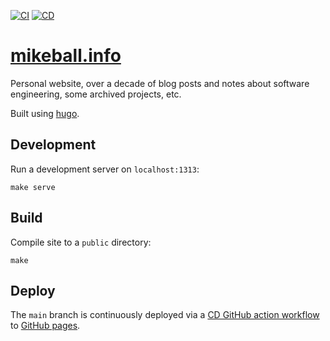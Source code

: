 [![CI](https://github.com/mdb/mdb.github.io/actions/workflows/ci.yml/badge.svg)](https://github.com/mdb/mdb.github.io/actions/workflows/ci.yml) [![CD](https://github.com/mdb/mdb.github.io/actions/workflows/cd.yml/badge.svg)](https://github.com/mdb/mdb.github.io/actions/workflows/cd.yml)

# [mikeball.info](https://mikeball.info)

Personal website, over a decade of blog posts and notes about software engineering, some archived projects, etc.

Built using [hugo](https://gohugo.io).

## Development

Run a development server on `localhost:1313`:

```
make serve
```

## Build

Compile site to a `public` directory:

```
make
```

## Deploy

The `main` branch is continuously deployed via a [CD GitHub action workflow](https://github.com/mdb/mdb.github.io/actions?query=workflow%3ACD) to [GitHub pages](https://pages.github.com/).
